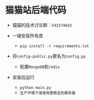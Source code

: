 # 猫猫站后端代码

- 猫猫的技术讨论群：`542174643`

- 一键安装所有库
    - `pip install -r requirements.txt`

- 将`config-public.py`更名为`config.py`
    - 配置`MongoDB`和`redis`

- 安装后运行
    - `python main.py`
    - `生产环境下请使用更稳定的服务器`